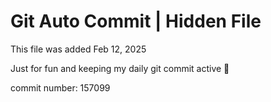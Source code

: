# Git Auto Commit | Hidden File

This file was added Feb 12, 2025

Just for fun and keeping my daily git commit active 🤪

commit number: 157099
